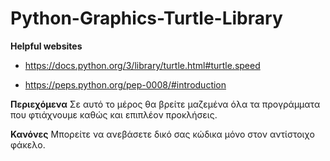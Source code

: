 # Python-Graphics-Turtle-Library

__Helpful websites__
- https://docs.python.org/3/library/turtle.html#turtle.speed

- https://peps.python.org/pep-0008/#introduction

__Περιεχόμενα__
Σε αυτό το μέρος θα βρείτε μαζεμένα όλα τα προγράμματα που φτιάχνουμε καθώς και επιπλέον προκλήσεις.

__Κανόνες__
Μπορείτε να ανεβάσετε δικό σας κώδικα μόνο στον αντίστοιχο φάκελο.